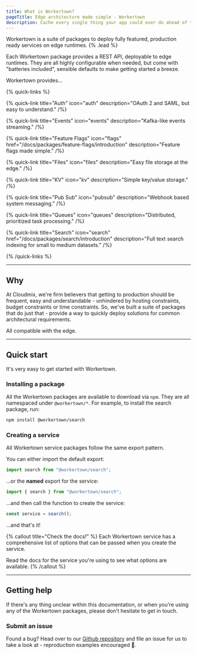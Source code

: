```yaml
---
title: What is Workertown?
pageTitle: Edge architecture made simple - Workertown
description: Cache every single thing your app could ever do ahead of time, so your code never even has to run at all.
---
```


Workertown is a suite of packages to deploy fully featured, production ready
services on edge runtimes. {% .lead %}

Each Workertown package provides a REST API, deployable to edge runtimes. They
are all highly configurable when needed, but come with "batteries included",
sensible defaults to make getting started a breeze.

Workertown provides...

{% quick-links %}

{% quick-link title="Auth" icon="auth" description="OAuth 2 and SAML, but easy to understand." /%}

{% quick-link title="Events" icon="events" description="Kafka-like events streaming." /%}

{% quick-link title="Feature Flags" icon="flags" href="/docs/packages/feature-flags/introduction" description="Feature flags made simple." /%}

{% quick-link title="Files" icon="files" description="Easy file storage at the edge." /%}

{% quick-link title="KV" icon="kv" description="Simple key/value storage." /%}

{% quick-link title="Pub Sub" icon="pubsub" description="Webhook based system messaging." /%}

{% quick-link title="Queues" icon="queues" description="Distributed, prioritized task processing." /%}

{% quick-link title="Search" icon="search" href="/docs/packages/search/introduction" description="Full text search indexing for small to medium datasets." /%}

{% /quick-links %}

---

## Why

At Cloudmix, we're firm believers that getting to production should be frequent,
easy and understandable - unhindered by hosting constraints, budget constraints
or time constraints. So, we've built a suite of packages that do just that -
provide a way to quickly deploy solutions for common architectural requirements.

All compatible with the edge.

---

## Quick start

It's very easy to get started with Workertown.

### Installing a package

All the Workertown packages are available to download via `npm`. They are all
namespaced under `@workertown/*`. For example, to install the search package,
run:

```bash
npm install @workertown/search
```

### Creating a service

All Workertown service packages follow the same export pattern.

You can either import the default export:

```ts
import search from "@workertown/search";
```

...or the **named** export for the service:

```ts
import { search } from "@workertown/search";
```

...and then call the function to create the service:

```ts
const service = search();
```

...and that's it!

{% callout title="Check the docs!" %}
Each Workertown service has a comprehensive list of options that can be passed
when you create the service.

Read the docs for the service you're using to see what options are available.
{% /callout %}

---

## Getting help

If there's any thing unclear within this documentation, or when you're using
any of the Workertown packages, please don't hesitate to get in touch.

### Submit an issue

Found a bug? Head over to our
[Github repository](https://github.com/cloudmix-dev/workertown) and file an
issue for us to take a look at - reproduction examples encouraged 🙏.
